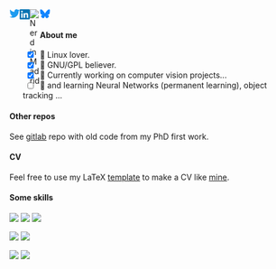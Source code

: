 
<a href="https://twitter.com/armengotmarcelo">
  <img align="left" alt="Marcelo Armengot | Twitter" width="18px" src="twitter.png" />
</a>
<a href="https://www.linkedin.com/in/marcelo-armengot/">
  <img align="left" alt="Marcelo Armengot's LinkedIN" width="18px" src="linkedin.png" />
</a>
<a href="https://nerdinmadrid.tumblr.com/">
  <img align="left" alt="Nerd in Madrid" width="18px" src="tumblr.png" />
</a>
<a href="https://bsky.app/profile/marceloarmengot.bsky.social">
  <img align="left" alt="Bluesky profile" width="18px" src="bluesky.png" />
</a>


<br />

#### About me

- [x] 🐧 Linux lover.
- [x] 🐃 GNU/GPL believer.
- [x] 🚀 Currently working on computer vision projects...
- [ ] 🔭 and learning Neural Networks (permanent learning), object tracking ...

#### Other repos

See <a href="https://gitlab.com/armengot/mosaix">gitlab</a> repo with old code from my PhD first work.

#### CV

Feel free to use my LaTeX [template](cv.tex) to make a CV like [mine](cv.pdf).

#### Some skills

<a href="https://www.python.org/downloads/release/python-3810/"><img src="https://img.shields.io/badge/Python-100%25-green"></a>
<a href="https://en.wikipedia.org/wiki/The_C_Programming_Language"><img src="https://img.shields.io/badge/C%2FC%2B%2B-100%25-green"></a>
<a href="https://nerdinmadrid.tumblr.com/post/667400970801692672/free-software-for-video-editing-get-your-last"><img src="https://img.shields.io/badge/GNU%2FLinux-80%25-lightgreen"></a>

<a href="https://numpy.org/doc/stable/"><img src="https://img.shields.io/badge/numpy-100%25-blue"></a>
<a href="https://pandas.pydata.org/"><img src="https://img.shields.io/badge/pandas-70%25-blue"></a>

<a href="https://pytorch.org/get-started/locally/"><img src="https://img.shields.io/badge/pytorch-30%25-red"></a>
<a href="https://developer.nvidia.com/cuda-downloads?target_os=Linux&target_arch=x86_64&Distribution=Ubuntu&target_version=20.04&target_type=deb_local"><img src="https://img.shields.io/badge/cuda-30%25-red"></a>

